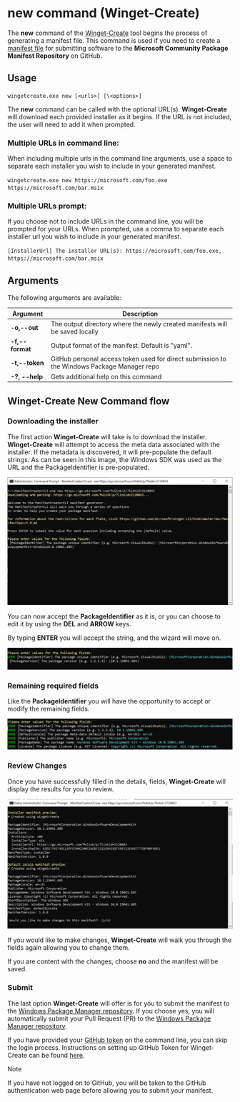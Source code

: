  # new command (Winget-Create)

The **new** command of the [Winget-Create](../README.md) tool begins the process of generating a manifest file.  This command is used if you need to create a [manifest file](https://docs.microsoft.com/windows/package-manager/package/manifest) for submitting software to the **Microsoft Community Package Manifest Repository** on GitHub.

## Usage

`wingetcreate.exe new [<urls>] [\<options>]`

The **new** command can be called with the optional URL(s). **Winget-Create** will download each provided installer as it begins.  If the URL is not included, the user will need to add it when prompted.

### Multiple URLs in command line:

When including multiple urls in the command line arguments, use a space to separate each installer you wish to include in your generated manifest.

`wingetcreate.exe new https://microsoft.com/foo.exe https://microsoft.com/bar.msix`

### Multiple URLs prompt:

If you choose not to include URLs in the command line, you will be prompted for your URLs. When prompted, use a comma to separate each installer url you wish to include in your generated manifest.

`[InstallerUrl] The installer URL(s): https://microsoft.com/foo.exe, https://microsoft.com/bar.msix`

## Arguments

The following arguments are available:

| Argument  | Description |
|--------------|-------------|
| **-o,--out** |  The output directory where the newly created manifests will be saved locally |
| **-f,--format** |  Output format of the manifest. Default is "yaml". |
| **-t,--token**  | GitHub personal access token used for direct submission to the Windows Package Manager repo |
| **-?, --help** |  Gets additional help on this command |

## Winget-Create New Command flow

### Downloading the installer

The first action **Winget-Create** will take is to download the installer. **Winget-Create** will attempt to access the meta data associated with the installer.  If the metadata is discovered, it will pre-populate the default strings.
As can be seen in this image, the Windows SDK was used as the URL and the PackageIdentifier is pre-populated.

![new command](./images/create-new.png)

You can now accept the **PackageIdentifier** as it is, or you can choose to edit it by using the **DEL** and **ARROW** keys.

By typing **ENTER** you will accept the string, and the wizard will move on.

![new command PackageIdentifier](./images/create-packageidentifier.png)

### Remaining required fields

Like the **PackageIdentifier** you will have the opportunity to accept or modify the remaining fields.

![new command default values](./images/create-defaults.png)

### Review Changes
Once you have successfully filled in the details, fields, **Winget-Create** will display the results for you to review.

![new command review](./images/create-review.png)

If you would like to make changes, **Winget-Create** will walk you through the fields again allowing you to change them.

If you are content with the changes, choose **no** and the manifest will be saved.

### Submit

The last option **Winget-Create** will offer is for you to submit the manifest to the [Windows Package Manager repository](https://github.com/microsoft/winget-pkgs).
If you choose yes, you will automatically submit your Pull Request (PR) to the [Windows Package Manager repository](https://github.com/microsoft/winget-pkgs).

If you have provided your [GitHub token](https://docs.github.com/en/github/authenticating-to-github/creating-a-personal-access-token) on the command line, you can skip the login process. Instructions on setting up GitHub Token for Winget-Create can be found [here](../README.md#github-personal-access-token-classic-permissions).

> [!NOTE]
> If you have not logged on to GitHub, you will be taken to the GitHub authentication web page before allowing you to submit your manifest.
